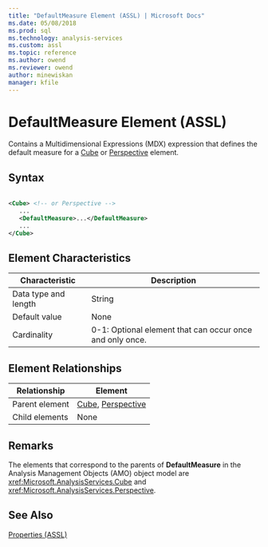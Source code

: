 ```yaml
---
title: "DefaultMeasure Element (ASSL) | Microsoft Docs"
ms.date: 05/08/2018
ms.prod: sql
ms.technology: analysis-services
ms.custom: assl
ms.topic: reference
ms.author: owend
ms.reviewer: owend
author: minewiskan
manager: kfile
---
```

# DefaultMeasure Element (ASSL)

  Contains a Multidimensional Expressions (MDX) expression that defines the default measure for a [Cube](objects/cube-element-assl.md) or [Perspective](objects/perspective-element-assl.md) element.  
  
## Syntax  
  
```xml  
  
<Cube> <!-- or Perspective -->  
   ...  
   <DefaultMeasure>...</DefaultMeasure>  
   ...  
</Cube>  
```  
  
## Element Characteristics  
  
|Characteristic|Description|  
|--------------------|-----------------|  
|Data type and length|String|  
|Default value|None|  
|Cardinality|0-1: Optional element that can occur once and only once.|  
  
## Element Relationships  
  
|Relationship|Element|  
|------------------|-------------|  
|Parent element|[Cube](objects/cube-element-assl.md), [Perspective](objects/perspective-element-assl.md)|  
|Child elements|None|  
  
## Remarks  
 The elements that correspond to the parents of **DefaultMeasure** in the Analysis Management Objects (AMO) object model are <xref:Microsoft.AnalysisServices.Cube> and <xref:Microsoft.AnalysisServices.Perspective>.  
  
## See Also  
 [Properties &#40;ASSL&#41;](properties/properties-assl.md)  
  
  
